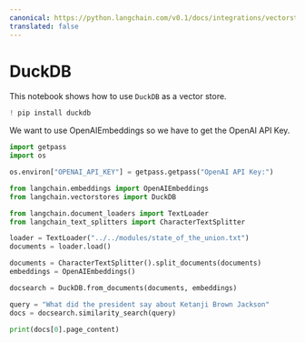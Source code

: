 ```yaml
---
canonical: https://python.langchain.com/v0.1/docs/integrations/vectorstores/duckdb
translated: false
---
```


# DuckDB

This notebook shows how to use `DuckDB` as a vector store.

```python
! pip install duckdb
```

We want to use OpenAIEmbeddings so we have to get the OpenAI API Key.

```python
import getpass
import os

os.environ["OPENAI_API_KEY"] = getpass.getpass("OpenAI API Key:")
```

```python
from langchain.embeddings import OpenAIEmbeddings
from langchain.vectorstores import DuckDB
```

```python
from langchain.document_loaders import TextLoader
from langchain_text_splitters import CharacterTextSplitter

loader = TextLoader("../../modules/state_of_the_union.txt")
documents = loader.load()

documents = CharacterTextSplitter().split_documents(documents)
embeddings = OpenAIEmbeddings()
```

```python
docsearch = DuckDB.from_documents(documents, embeddings)

query = "What did the president say about Ketanji Brown Jackson"
docs = docsearch.similarity_search(query)
```

```python
print(docs[0].page_content)
```